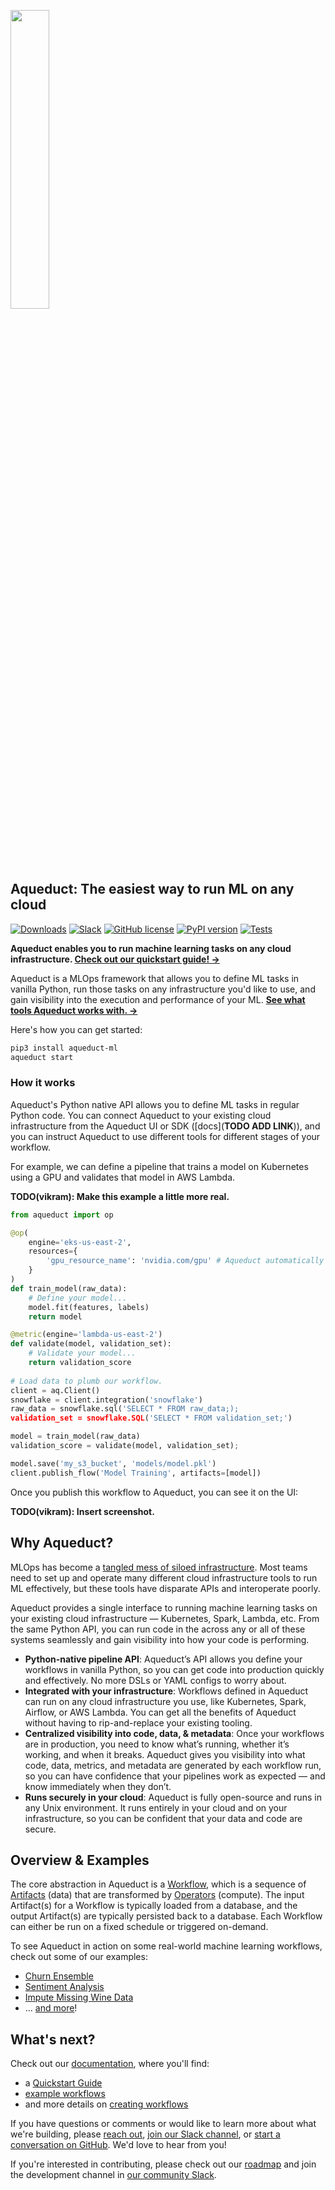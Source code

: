 [<img src="https://aqueduct-public-assets-bucket.s3.us-east-2.amazonaws.com/webapp/logos/aqueduct-logo-two-tone/1x/aqueduct-logo-two-tone-1x.png" width= "35%" />](https://www.aqueducthq.com)

## Aqueduct: The easiest way to run ML on any cloud

[![Downloads](https://pepy.tech/badge/aqueduct-ml/month)](https://pypi.org/project/aqueduct-ml/)
[![Slack](https://img.shields.io/static/v1.svg?label=chat&message=on%20slack&color=27b1ff&style=flat)](https://join.slack.com/t/aqueductusers/shared_invite/zt-11hby91cx-cpmgfK0qfXqEYXv25hqD6A)
[![GitHub license](https://img.shields.io/badge/License-Apache_2.0-blue.svg)](https://github.com/aqueducthq/aqueduct/blob/master/LICENSE)
[![PyPI version](https://badge.fury.io/py/aqueduct-ml.svg)](https://pypi.org/project/aqueduct-ml/)
[![Tests](https://github.com/aqueducthq/aqueduct/actions/workflows/integration-tests.yml/badge.svg)](https://github.com/aqueducthq/aqueduct/actions/workflows/integration-tests.yml)

**Aqueduct enables you to run machine learning tasks on any cloud infrastructure. [Check out our quickstart guide! →](https://docs.aqueducthq.com/quickstart-guide)**

Aqueduct is a MLOps framework that allows you to define ML tasks in vanilla Python, run those tasks on any infrastructure you'd like to use, and gain visibility into the execution and performance of your ML. **[See what tools Aqueduct works with. →](https://aqueducthq.com/integrations/)**

Here's how you can get started: 

```bash
pip3 install aqueduct-ml
aqueduct start
```

### How it works

Aqueduct's Python native API allows you to define ML tasks in regular Python code. You can connect Aqueduct to your existing cloud infrastructure from the Aqueduct UI or SDK ([docs](**TODO ADD LINK**)), and you can instruct Aqueduct to use different tools for different stages of your workflow. 

<!--- TODO(vikram): Modify this once we add support for switching into/out of Databricks in a single workflow. --->
For example, we can define a pipeline that trains a model on Kubernetes using a GPU and validates that model in AWS Lambda.

**TODO(vikram): Make this example a little more real.**
```python
from aqueduct import op

@op(
    engine='eks-us-east-2',
    resources={
        'gpu_resource_name': 'nvidia.com/gpu' # Aqueduct automatically installs Nvidia drivers for you.
    }
)
def train_model(raw_data):
    # Define your model...
    model.fit(features, labels)
    return model

@metric(engine='lambda-us-east-2')
def validate(model, validation_set):
    # Validate your model...
    return validation_score
    
# Load data to plumb our workflow.
client = aq.Client()
snowflake = client.integration('snowflake')
raw_data = snowflake.sql('SELECT * FROM raw_data;);
validation_set = snowflake.SQL('SELECT * FROM validation_set;')

model = train_model(raw_data)
validation_score = validate(model, validation_set);

model.save('my_s3_bucket', 'models/model.pkl')
client.publish_flow('Model Training', artifacts=[model])
```

Once you publish this workflow to Aqueduct, you can see it on the UI: 

**TODO(vikram): Insert screenshot.**

## Why Aqueduct?

MLOps has become a [tangled mess of siloed infrastructure](https://aqueducthq.com/post/the-mlops-knot/). Most teams need to set up and operate many different cloud infrastructure tools to run ML effectively, but these tools have disparate APIs and interoperate poorly.

Aqueduct provides a single interface to running machine learning tasks on your existing cloud infrastructure — Kubernetes, Spark, Lambda, etc. From the same Python API, you can run code in the across any or all of these systems seamlessly and gain visibility into how your code is performing.

* **Python-native pipeline API**: Aqueduct’s API allows you define your workflows in vanilla Python, so you can get code into production quickly and effectively. No more DSLs or YAML configs to worry about.
* **Integrated with your infrastructure**: Workflows defined in Aqueduct can run on any cloud infrastructure you use, like Kubernetes, Spark, Airflow, or AWS Lambda. You can get all the benefits of Aqueduct without having to rip-and-replace your existing tooling.
* **Centralized visibility into code, data, & metadata**: Once your workflows are in production, you need to know what’s running, whether it’s working, and when it breaks. Aqueduct gives you visibility into what code, data, metrics, and metadata are generated by each workflow run, so you can have confidence that your pipelines work as expected — and know immediately when they don’t.
* **Runs securely in your cloud**: Aqueduct is fully open-source and runs in any Unix environment. It runs entirely in your cloud and on your infrastructure, so you can be confident that your data and code are secure.

## Overview & Examples

The core abstraction in Aqueduct is a [Workflow](https://docs.aqueducthq.com/workflows), which is a sequence of [Artifacts](https://docs.aqueducthq.com/artifacts) (data) that are transformed by [Operators](https://docs.aqueducthq.com/operators) (compute). 
The input Artifact(s) for a Workflow is typically loaded from a database, and the output Artifact(s) are typically persisted back to a database. 
Each Workflow can either be run on a fixed schedule or triggered on-demand.

To see Aqueduct in action on some real-world machine learning workflows, check out some of our examples:

* [Churn Ensemble](https://github.com/aqueducthq/aqueduct/blob/main/examples/churn_prediction/Customer%20Churn%20Prediction.ipynb)
* [Sentiment Analysis](https://github.com/aqueducthq/aqueduct/blob/main/examples/sentiment-analysis/Sentiment%20Model.ipynb)
* [Impute Missing Wine Data](https://github.com/aqueducthq/aqueduct/blob/main/examples/wine-ratings-prediction/Predict%20Missing%20Wine%20Ratings.ipynb)
* ... [and more](https://github.com/aqueducthq/aqueduct/tree/main/examples)!

## What's next?

Check out our [documentation](https://docs.aqueducthq.com/), where you'll find:
* a [Quickstart Guide](https://docs.aqueducthq.com/quickstart-guide)
* [example workflows](https://docs.aqueducthq.com/example-workflows)
* and more details on [creating workflows](https://docs.aqueducthq.com/workflows)

If you have questions or comments or would like to learn more about what we're
building, please [reach out](mailto:hello@aqueducthq.com), [join our Slack
channel](https://join.slack.com/t/aqueductusers/shared_invite/zt-11hby91cx-cpmgfK0qfXqEYXv25hqD6A), or [start a conversation on GitHub](https://github.com/aqueducthq/aqueduct/issues/new).
We'd love to hear from you!

If you're interested in contributing, please check out our [roadmap](https://github.com/aqueducthq/aqueduct/wiki/Aqueduct-Roadmap) and join the development channel in [our community Slack](https://slack.aqueducthq.com).
